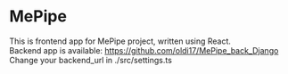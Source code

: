 # MePipe

This is frontend app for MePipe project, written using React. <br />
Backend app is available: https://github.com/oldi17/MePipe_back_Django <br />
Change your backend_url in ./src/settings.ts
